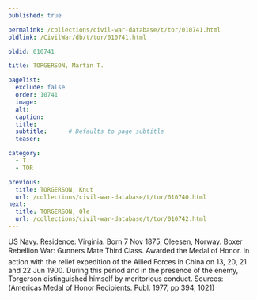 ```yaml
---
published: true

permalink: /collections/civil-war-database/t/tor/010741.html
oldlink: /CivilWar/db/t/tor/010741.html

oldid: 010741

title: TORGERSON, Martin T.

pagelist:
  exclude: false
  order: 10741
  image: 
  alt:
  caption:
  title:
  subtitle:      # Defaults to page subtitle
  teaser:

category: 
  - T 
  - TOR

previous:
  title: TORGERSON, Knut
  url: /collections/civil-war-database/t/tor/010740.html  
next:
  title: TORGERSON, Ole
  url: /collections/civil-war-database/t/tor/010742.html   
---
```

US Navy. Residence: Virginia. Born 7 Nov 1875, Oleesen, Norway. Boxer Rebellion War: Gunner&#146;s Mate Third Class. Awarded the Medal of Honor. In action with the relief expedition of the Allied Forces in China on 13, 20, 21 and 22 Jun 1900. During this period and in the presence of the enemy, Torgerson distinguished himself by meritorious conduct. Sources: (&#147;America&#146;s Medal of Honor Recipients&#148;. Publ. 1977, pp 394, 1021)